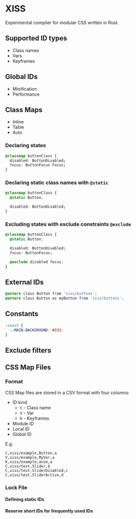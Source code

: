 # XISS

Experimental compiler for modular CSS written in Rust.

## Supported ID types

- Class names
- Vars
- Keyframes

## Global IDs

- Minification
- Performance

## Class Maps

- Inline
- Table
- Auto

### Declaring states

```css
@classmap buttonClass {
  disabled: ButtonDisabled;
  focus: ButtonFocus Focus;
}
```

### Declaring static class names with `@static`

```css
@classmap buttonClass {
  @static Button;

  disabled: ButtonDisabled;
}
```

### Excluding states with exclude constraints `@exclude`

```css
@classmap buttonClass {
  @static Button;

  disabled: ButtonDisabled;
  focus: ButtonFocus;

  @exclude disabled focus;
}
```

## External IDs

```css
@extern class Button from 'xiss/buttons';
@extern class Button as myButton from 'xiss/buttons';
```

## Constants

```css
:const {
  --MAIN-BACKGROUND: #333;
}
```

## Exclude filters

## CSS Map Files

### Format

CSS Map files are stored in a CSV format with four columns:

- ID kind
  - `C` - Class name
  - `V` - Var
  - `K` - Keyframes
- Module ID
- Local ID
- Global ID

E.g.

```csv
C,xiss/example,Button,a
V,xiss/example,MyVar,a
K,xiss/example,anim,a
C,xiss/test,Slider,b
C,xiss/test,SliderDisabled,c
C,xiss/test,SliderActive,d
```

### Lock File
#### Defining static IDs
#### Reserve short IDs for frequently used IDs
